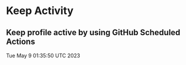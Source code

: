 # Keep Activity 
Keep profile active by using GitHub Scheduled Actions
--- 
Tue May  9 01:35:50 UTC 2023